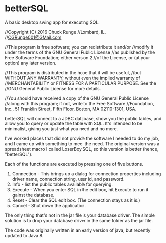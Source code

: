 # betterSQL
A basic desktop swing app for executing SQL.

//Copyright (C) 2016  Chuck Runge
//Lombard, IL.
//CGRunge001@GMail.com

//This program is free software; you can redistribute it and/or
//modify it under the terms of the GNU General Public License
//as published by the Free Software Foundation; either version 2
//of the License, or (at your option) any later version.

//This program is distributed in the hope that it will be useful,
//but WITHOUT ANY WARRANTY; without even the implied warranty of
//MERCHANTABILITY or FITNESS FOR A PARTICULAR PURPOSE.  See the
//GNU General Public License for more details.

//You should have received a copy of the GNU General Public License
//along with this program; if not, write to the Free Software
//Foundation, Inc., 51 Franklin Street, Fifth Floor, Boston, MA  02110-1301, USA.

betterSQL will connect to a JDBC database, show you the public tables, and allow you to query or update the table with SQL.  It's intended to be minimalist, giving you just what you need and no more.

I've worked places that did not provide the software I needed to do my job, and I came up with something to meet the need.  The original version was a spreadsheet macro I called LoserBoy SQL, so this version is better (hence, "betterSQL").

Each of the functions are executed by pressing one of five buttons.
1. Connection - This brings up a dialog for connection properties including driver name, connection string, user id, and password.
2. Info - list the public tables available for querying.
3. Execute - When you enter SQL in the edit box, hit Execute to run it gainst the database.
4. Reset - Clear the SQL edit box.  (The connection stays as it is.) 
5. Cancel - Shut down the application. 

The only thing that's not in the jar file is your database driver.  The simple solution is to drop your database driver in the same folder as the jar file.

The code was originally written in an early version of java, but recently updated to Java 8. 